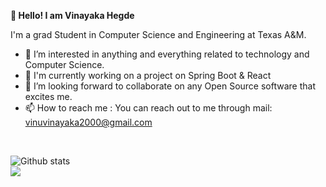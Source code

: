  **👋 Hello!
 I am Vinayaka Hegde**


I'm a grad Student in Computer Science and Engineering at Texas A&M. 

- 👀 I’m interested in anything and everything related to technology and Computer Science. 
- 🌱 I'm currently working on a project on Spring Boot & React
- 💞️ I’m looking forward to collaborate on any Open Source software that excites me. 
- 📫 How to reach me :  You can reach out to me through mail: vinuvinayaka2000@gmail.com 
<br />

![Github stats](https://github-readme-stats.vercel.app/api?username=Vinayaka2k)
<br />
![](https://komarev.com/ghpvc/?username=Vinayaka2k)

<!---

Vinayaka2k/Vinayaka2k is a ✨ special ✨ repository because its `README.md` (this file) appears on your GitHub profile.
You can click the Preview link to take a look at your changes.
--->
